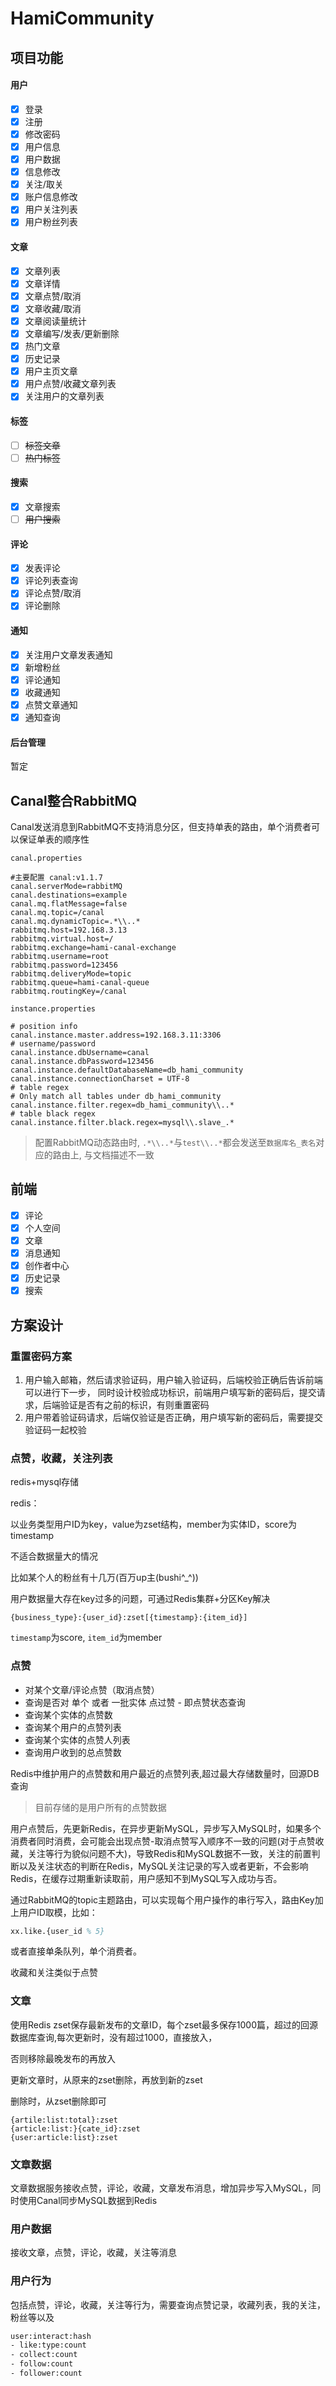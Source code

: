# HamiCommunity
## 项目功能

#### 用户

- [x] 登录
- [x] 注册
- [x] 修改密码
- [x] 用户信息
- [x] 用户数据
- [x] 信息修改
- [x] 关注/取关
- [x] 账户信息修改
- [x] 用户关注列表
- [x] 用户粉丝列表

#### 文章

- [x] 文章列表
- [x] 文章详情
- [x] 文章点赞/取消
- [x] 文章收藏/取消
- [x] 文章阅读量统计
- [x] 文章编写/发表/更新删除
- [x] 热门文章
- [x] 历史记录
- [x] 用户主页文章
- [x] 用户点赞/收藏文章列表
- [x] 关注用户的文章列表

#### 标签

- [ ] ~~标签文章~~
- [ ] ~~热门标签~~

#### 搜索

- [x] 文章搜索
- [ ] ~~用户搜索~~

#### 评论 

- [x] 发表评论
- [x] 评论列表查询
- [x] 评论点赞/取消
- [x] 评论删除

#### 通知

- [x] 关注用户文章发表通知
- [x] 新增粉丝
- [x] 评论通知
- [x] 收藏通知
- [x] 点赞文章通知
- [x] 通知查询

#### 后台管理

暂定

## Canal整合RabbitMQ

Canal发送消息到RabbitMQ不支持消息分区，但支持单表的路由，单个消费者可以保证单表的顺序性

`canal.properties`

```properties
#主要配置 canal:v1.1.7
canal.serverMode=rabbitMQ
canal.destinations=example
canal.mq.flatMessage=false
canal.mq.topic=/canal
canal.mq.dynamicTopic=.*\\..*
rabbitmq.host=192.168.3.13
rabbitmq.virtual.host=/
rabbitmq.exchange=hami-canal-exchange
rabbitmq.username=root
rabbitmq.password=123456
rabbitmq.deliveryMode=topic
rabbitmq.queue=hami-canal-queue
rabbitmq.routingKey=/canal
```

`instance.properties`

```properties
# position info
canal.instance.master.address=192.168.3.11:3306
# username/password
canal.instance.dbUsername=canal
canal.instance.dbPassword=123456
canal.instance.defaultDatabaseName=db_hami_community
canal.instance.connectionCharset = UTF-8
# table regex
# Only match all tables under db_hami_community
canal.instance.filter.regex=db_hami_community\\..*
# table black regex
canal.instance.filter.black.regex=mysql\\.slave_.*
```

> 配置RabbitMQ动态路由时, `.*\\..*`与`test\\..*`都会发送至`数据库名_表名`对应的路由上, 与文档描述不一致

## 前端

- [x] 评论
- [x] 个人空间
- [x] 文章
- [x] 消息通知
- [x] 创作者中心
- [x] 历史记录
- [x] 搜索

## 方案设计

### 重置密码方案

1. 用户输入邮箱，然后请求验证码，用户输入验证码，后端校验正确后告诉前端可以进行下一步，
   同时设计校验成功标识，前端用户填写新的密码后，提交请求，后端验证是否有之前的标识，有则重置密码
2. 用户带着验证码请求，后端仅验证是否正确，用户填写新的密码后，需要提交验证码一起校验

### 点赞，收藏，关注列表

redis+mysql存储

redis：

以业务类型用户ID为key，value为zset结构，member为实体ID，score为timestamp

不适合数据量大的情况

比如某个人的粉丝有十几万(百万up主(bushi^_^))

用户数据量大存在key过多的问题，可通过Redis集群+分区Key解决

```
{business_type}:{user_id}:zset[{timestamp}:{item_id}]
```

`timestamp`为score, `item_id`为member

### 点赞

- 对某个文章/评论点赞（取消点赞）
- 查询是否对 单个 或者 一批实体 点过赞 - 即点赞状态查询
- 查询某个实体的点赞数
- 查询某个用户的点赞列表
- 查询某个实体的点赞人列表
- 查询用户收到的总点赞数

Redis中维护用户的点赞数和用户最近的点赞列表,超过最大存储数量时，回源DB查询

> 目前存储的是用户所有的点赞数据

用户点赞后，先更新Redis，在异步更新MySQL，异步写入MySQL时，如果多个消费者同时消费，会可能会出现点赞-取消点赞写入顺序不一致的问题(对于点赞收藏，关注等行为貌似问题不大)，导致Redis和MySQL数据不一致，关注的前置判断以及关注状态的判断在Redis，MySQL关注记录的写入或者更新，不会影响Redis，在缓存过期重新读取前，用户感知不到MySQL写入成功与否。

通过RabbitMQ的topic主题路由，可以实现每个用户操作的串行写入，路由Key加上用户ID取模，比如：

```tex
xx.like.{user_id % 5}
```

或者直接单条队列，单个消费者。

收藏和关注类似于点赞

### 文章

使用Redis zset保存最新发布的文章ID，每个zset最多保存1000篇，超过的回源数据库查询,每次更新时，没有超过1000，直接放入，

否则移除最晚发布的再放入

更新文章时，从原来的zset删除，再放到新的zset

删除时，从zset删除即可

```
{artile:list:total}:zset
{article:list:}{cate_id}:zset
{user:article:list}:zset
```

### 文章数据

文章数据服务接收点赞，评论，收藏，文章发布消息，增加异步写入MySQL，同时使用Canal同步MySQL数据到Redis

### 用户数据

接收文章，点赞，评论，收藏，关注等消息

### 用户行为

包括点赞，评论，收藏，关注等行为，需要查询点赞记录，收藏列表，我的关注，粉丝等以及

```tex
user:interact:hash
- like:type:count
- collect:count
- follow:count
- follower:count
```

